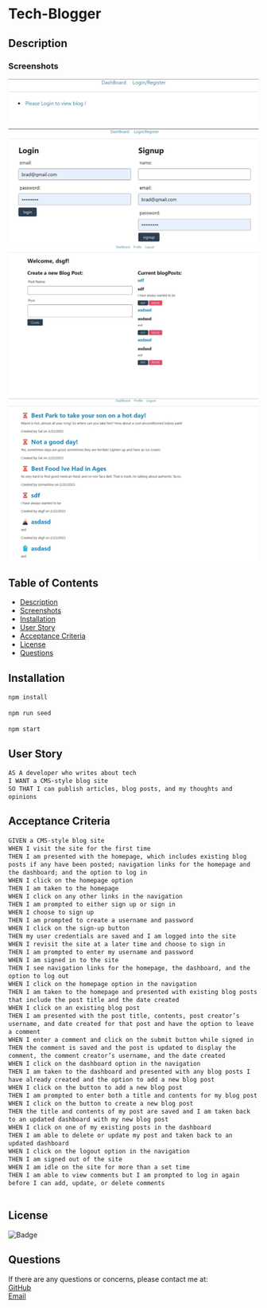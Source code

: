 # Tech-Blogger

## Description

### Screenshots

![screenshot 1](./public/assets/homePage.jpg)
<br>
![screenshot 2](./public/assets/login.jpg)
<br>
![screenshot 3](./public/assets/write%20post.jpg)
<br>
![screenshot 4](./public/assets/dashboard.jpg)


## Table of Contents
    
- [Description](#description)
- [Screenshots](#Screenshots)
- [Installation](#installation)
- [User Story](#usage)
- [Acceptance Criteria](#acceptance-criteria)
- [License](#license)
- [Questions](#questions)
    
## Installation
    
```
npm install

npm run seed

npm start

```


## User Story
    
```
AS A developer who writes about tech
I WANT a CMS-style blog site
SO THAT I can publish articles, blog posts, and my thoughts and opinions

```
## Acceptance Criteria
```
GIVEN a CMS-style blog site
WHEN I visit the site for the first time
THEN I am presented with the homepage, which includes existing blog posts if any have been posted; navigation links for the homepage and the dashboard; and the option to log in
WHEN I click on the homepage option
THEN I am taken to the homepage
WHEN I click on any other links in the navigation
THEN I am prompted to either sign up or sign in
WHEN I choose to sign up
THEN I am prompted to create a username and password
WHEN I click on the sign-up button
THEN my user credentials are saved and I am logged into the site
WHEN I revisit the site at a later time and choose to sign in
THEN I am prompted to enter my username and password
WHEN I am signed in to the site
THEN I see navigation links for the homepage, the dashboard, and the option to log out
WHEN I click on the homepage option in the navigation
THEN I am taken to the homepage and presented with existing blog posts that include the post title and the date created
WHEN I click on an existing blog post
THEN I am presented with the post title, contents, post creator’s username, and date created for that post and have the option to leave a comment
WHEN I enter a comment and click on the submit button while signed in
THEN the comment is saved and the post is updated to display the comment, the comment creator’s username, and the date created
WHEN I click on the dashboard option in the navigation
THEN I am taken to the dashboard and presented with any blog posts I have already created and the option to add a new blog post
WHEN I click on the button to add a new blog post
THEN I am prompted to enter both a title and contents for my blog post
WHEN I click on the button to create a new blog post
THEN the title and contents of my post are saved and I am taken back to an updated dashboard with my new blog post
WHEN I click on one of my existing posts in the dashboard
THEN I am able to delete or update my post and taken back to an updated dashboard
WHEN I click on the logout option in the navigation
THEN I am signed out of the site
WHEN I am idle on the site for more than a set time
THEN I am able to view comments but I am prompted to log in again before I can add, update, or delete comments


```
    
## License
    
![Badge](https://img.shields.io/badge/License-MIT-brightgreen?style=for-the-badge&logo=appveyor)
    
    
## Questions
    
If there are any questions or concerns, please contact me at:<br>
[GitHub](https://github.com/bulkacity)<br>
[Email](mailto:bulkacity@gmail.com)